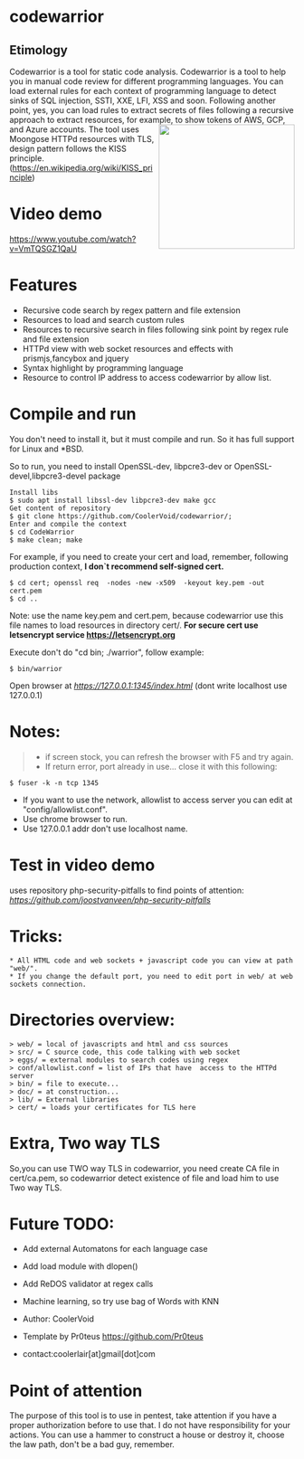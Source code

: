 # codewarrior

## Etimology
Codewarrior is a tool for static code analysis. Codewarrior is a tool to help you in manual code review for different programming languages. You can load external rules for each context of programming language to detect sinks of SQL injection, SSTI, XXE, LFI, XSS and soon. Following another point, yes, you can load rules to extract secrets of files following a recursive approach to extract resources, for example, to show tokens of AWS, GCP, and Azure accounts.
<img align="right" width="240" height="220" src="https://github.com/CoolerVoid/codewarrior/blob/master/doc/img/frogcode.png">
The tool uses Moongose HTTPd resources with TLS, design pattern follows the KISS principle.(https://en.wikipedia.org/wiki/KISS_principle)

# Video demo 
https://www.youtube.com/watch?v=VmTQSGZ1QaU

# Features
* Recursive code search by regex pattern and file extension
* Resources to load and search custom rules
* Resources to recursive search in files following sink point by regex rule and file extension
* HTTPd view with web socket resources and effects with prismjs,fancybox and jquery
* Syntax highlight by programming language
* Resource to control IP address to access codewarrior by allow list.

# Compile and run

You don't need to install it, but it must compile and run. 
So it has full support for Linux and *BSD.

So to run, you need to install OpenSSL-dev, libpcre3-dev or OpenSSL-devel,libpcre3-devel package
```
Install libs
$ sudo apt install libssl-dev libpcre3-dev make gcc
Get content of repository
$ git clone https://github.com/CoolerVoid/codewarrior/; 
Enter and compile the context
$ cd CodeWarrior
$ make clean; make
```
For example, if you need to create your cert and load, remember, following production context, **I don`t recommend self-signed cert.**
```
$ cd cert; openssl req  -nodes -new -x509  -keyout key.pem -out cert.pem
$ cd ..
```
Note: use the name key.pem and cert.pem, because codewarrior use this file names to load resources in directory cert/.
**For secure cert use letsencrypt service https://letsencrypt.org**


Execute don't do "cd bin; ./warrior", follow example:
```
$ bin/warrior 
```

Open browser at *https://127.0.0.1:1345/index.html*   (dont write localhost use 127.0.0.1)

# Notes:
>* if screen stock, you can refresh the browser with F5 and try again.
>* If return error, port already in use... close it with this following:
``` 
$ fuser -k -n tcp 1345
```

* If you want to use the network, allowlist to access server you can edit at "config/allowlist.conf". 
* Use chrome browser to run.
* Use 127.0.0.1 addr don't use localhost name.

# Test in video demo
uses repository php-security-pitfalls to find points of attention:  
*https://github.com/joostvanveen/php-security-pitfalls*


# Tricks:
```
* All HTML code and web sockets + javascript code you can view at path "web/".
* If you change the default port, you need to edit port in web/ at web sockets connection.
```

# Directories overview:
```
> web/ = local of javascripts and html and css sources
> src/ = C source code, this code talking with web socket 
> eggs/ = external modules to search codes using regex
> conf/allowlist.conf = list of IPs that have  access to the HTTPd server
> bin/ = file to execute...
> doc/ = at construction...
> lib/ = External libraries
> cert/ = loads your certificates for TLS here
``` 

# Extra, Two way TLS
So,you can use TWO way TLS in codewarrior, you need create CA file in cert/ca.pem, so codewarrior
detect existence of file and load him to use Two way TLS.



# Future TODO:
* Add external Automatons for each language case
* Add load module with dlopen()
* Add ReDOS validator at regex calls
* Machine learning, so try use bag of Words with KNN

* Author: CoolerVoid
* Template by Pr0teus https://github.com/Pr0teus
* contact:coolerlair[at]gmail[dot]com

# Point of attention
The purpose of this tool is to use in pentest, take attention if you have a proper authorization before to use that. I do not have responsibility for your actions. You can use a hammer to construct a house or destroy it, choose the law path, don't be a bad guy, remember.

